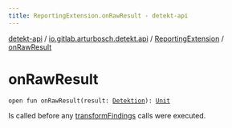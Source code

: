 ```yaml
---
title: ReportingExtension.onRawResult - detekt-api
---
```


[detekt-api](../../index.html) / [io.gitlab.arturbosch.detekt.api](../index.html) / [ReportingExtension](index.html) / [onRawResult](./on-raw-result.html)

# onRawResult

`open fun onRawResult(result: `[`Detektion`](../-detektion/index.html)`): `[`Unit`](https://kotlinlang.org/api/latest/jvm/stdlib/kotlin/-unit/index.html)

Is called before any [transformFindings](transform-findings.html) calls were executed.

